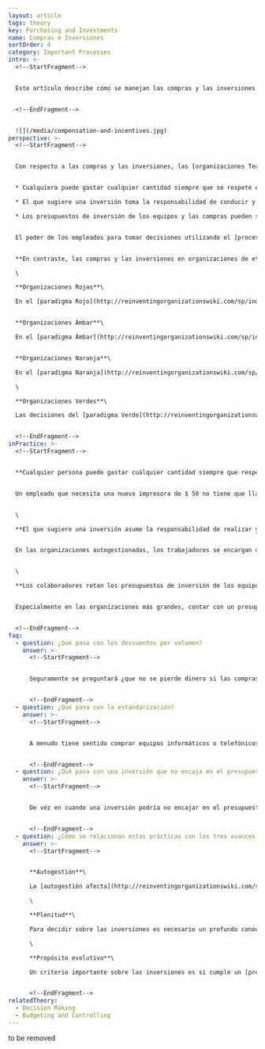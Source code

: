 ```yaml
---
layout: article
tags: theory
key: Purchasing and Investments
name: Compras e Inversiones
sortOrder: 4
category: Important Processes
intro: >-
  <!--StartFragment-->


  Este artículo describe cómo se manejan las compras y las inversiones en las organizaciones Teal.


  <!--EndFragment-->


  ![](/media/compensation-and-incentives.jpg)
perspective: >-
  <!--StartFragment-->


  Con respecto a las compras y las inversiones, las [organizaciones Teal](http://reinventingorganizationswiki.com/sp/index.php?title=El_Paradigma_Teal_y_las_organizaciones "El Paradigma Teal y las organizaciones") presentan las siguientes medidas generales:


  * Cualquiera puede gastar cualquier cantidad siempre que se respete el [proceso de los consejos](http://reinventingorganizationswiki.com/sp/index.php?title=Toma_de_Decisiones "Toma de Decisiones").

  * El que sugiere una inversión toma la responsabilidad de conducir y supervisar el proceso de compra.

  * Los presupuestos de inversión de los equipos y las compras pueden ser desafiados por sus pares.


  El poder de los empleados para tomar decisiones utilizando el [proceso de los consejos](http://reinventingorganizationswiki.com/sp/index.php?title=Toma_de_Decisiones "Toma de Decisiones") es quizás más evidente cuando se trata de gastar dinero de la empresa. En las organizaciones [autogestionadas](http://reinventingorganizationswiki.com/sp/index.php?title=Autogesti%C3%B3n "Autogestión") no hay límites de autorización ni departamentos de compras. Los empleados o equipos hacen el análisis, crean las especificaciones necesarias, visitan y negocian con los proveedores, e incluso aseguran el financiamiento del banco si es necesario.


  **En contraste, las compras y las inversiones en organizaciones de etapas anteriores pueden ser caracterizadas como sigue:**\

  \

  **Organizaciones Rojas**\

  En el [paradigma Rojo](http://reinventingorganizationswiki.com/sp/index.php?title=El_paradigma_Rojo_y_las_Organizaciones "El paradigma Rojo y las Organizaciones"), el jefe o propietario de una organización decide por sí mismo qué comprar o dónde invertir. Normalmente no hay procesos formales documentados. Las inversiones se realizan de manera oportunista, incluso impulsiva, sobre la base de las preferencias del jefe.


  **Organizaciones Ámbar**\

  En el [paradigma Ámbar](http://reinventingorganizationswiki.com/sp/index.php?title=El_Paradigma_%C3%81mbar_y_las_Organizaciones "El Paradigma Ámbar y las Organizaciones"), las compras e inversiones son realizadas por recursos de primer nivel dedicados dentro de la jerarquía siguiendo reglas simples, pero estrictas. Las inversiones son ahora menos impulsivas después de la planificación a medio o largo plazo. La compra en sí podría hacerse en niveles más bajos de una organización, siempre y cuando siga reglas definidas. Normalmente existen mecanismos de control que garantizan el cumplimiento de estas reglas.


  **Organizaciones Naranja**\

  En el [paradigma Naranja](http://reinventingorganizationswiki.com/sp/index.php?title=El_Paradigma_Naranja_y_las_Organizaciones "El Paradigma Naranja y las Organizaciones"), las estrictas reglas generales del paradigma Ámbar se vuelven más abiertas y fluidas. Las reglas pueden ser cuestionadas o modificadas para apoyar la innovación. Partes de la organización están facultadas para decidir sobre las compras y las inversiones dentro de un rango dado por su cuenta. El descubrimiento revolucionario de la autogestión es un paso importante para distribuir las decisiones de inversión dentro de la organización (por ejemplo, en los proyectos) para innovar más y más rápido. Las decisiones de inversión distribuidas se aceptan siempre y cuando sigan la dirección general formulada por la alta dirección y los equipos alcancen el resultado deseado. Un gerente de primera línea puede ser libre de gastar hasta $ 1,000 pero requiere autorización de sus jefes más allá de esa cantidad; Un gerente de unidad podría tener un poder de gasto de hasta $ 10,000 y un gerente de planta de hasta $ 100,000. Independientemente de las cantidades, la orden de compra debe proceder generalmente a través de un departamento central de compras que coordina las relaciones y negociaciones con los proveedores.\

  \

  **Organizaciones Verdes**\

  Las decisiones del [paradigma Verde](http://reinventingorganizationswiki.com/sp/index.php?title=El_Paradigma_Verde_y_las_Organizaciones "El Paradigma Verde y las Organizaciones") sobre compras e inversiones se desplazan más a los trabajadores de primera línea. La planificación de arriba hacia abajo de las organizaciones Naranja se enriquece con procesos ascendentes que involucran a los expertos operacionales. El descubrimiento revolucionario de la Autogestión activa la creatividad y la responsabilidad de los equipos dando suficiente espacio para comprar o invertir dentro de los límites presupuestarios y dentro del sistema de valores de la organización. La mayoría de las organizaciones aún tienen límites de autorización en su lugar. Los procesos de adquisición más descentralizados o distribuidos (a menudo apoyados por herramientas de software) deberían acelerar los procesos de decisión y mejorar la agilidad de los equipos de operaciones.


  <!--EndFragment-->
inPractice: >-
  <!--StartFragment-->


  **Cualquier persona puede gastar cualquier cantidad siempre que respete el proceso de los consejos**


  Un empleado que necesita una nueva impresora de $ 50 no tiene que llamar al departamento de TI, esperar una luz Verde de su jefe y esperar los días o semanas que tarda la impresora en llegar. Simplemente puede dirigirse a la tienda o sitio web específico y comprar una impresora. En principio, cualquier persona puede gastar cualquier cantidad de dinero, siempre que haya solicitado el asesoramiento necesario antes de tomar la decisión; Cuanto mayor es la compra, más gente suele participar en el proceso de los consejos. En las organizaciones jerárquicas, cuando los ingenieros hacen el análisis y eligen un modelo de máquina, los trabajadores a menudo se quejan de la nueva máquina y arrastran sus pies cuando se trata de aprender cómo operarla. Cuando han elegido el modelo, no hay tal resistencia al cambio. Las organizaciones pueden variar en la forma de llevar a cabo el [proceso de los consejos](http://reinventingorganizationswiki.com/sp/index.php?title=Toma_de_Decisiones "Toma de Decisiones"), algunas empleando reglas formales y escritas, mientras que otras adoptan un proceso ad hoc más informal. Cualquiera que sea el proceso específico finalmente elegido, se basa en la transparencia y la confianza.


  \

  **El que sugiere una inversión asume la responsabilidad de realizar y supervisar el proceso de compra**


  En las organizaciones autogestionadas, los trabajadores se encargan de todo el proceso de compra o inversión. Ellos hacen el análisis, redactan las especificaciones necesarias, visitan y negocian con los proveedores, y aseguran el financiamiento del banco si es necesario. No significa necesariamente que el iniciador debe llevar a cabo todos los pasos por su cuenta, pero al menos toma la responsabilidad de principio a fin.


  \

  **Los colaboradores retan los presupuestos de inversión de los equipos**


  Especialmente en las organizaciones más grandes, contar con un presupuesto base transparente es muy útil para permitir a los equipos supervisar si una nueva inversión puede y debe ser financiada o no. La diferencia en las organizaciones Teal, es que los presupuestos de inversión no los hacen o ratifican los niveles más altos de la gestión. Los crean los equipos sobre la base de supuestos realistas acerca de lo que necesitan comprar durante un período de planificación. Si los números recogidos están en equilibrio con los ingresos esperados y parecen razonables, se establece el presupuesto de inversión. Cualquier inversión que se ajuste a ella no necesita más investigación mientras se lleve a cabo el proceso de los consejos. Empresas como Morning Star realizan sesiones anuales de planificación intensiva del presupuesto, en las que cada equipo presenta sus planes de inversión a un grupo de pares para obtener su consejo. Es probable que los equipos que no están funcionando bien se les cuestione sobre si realmente el gastar dinero es realmente la mejor manera de arreglar sus problemas.


  <!--EndFragment-->
faq:
  - question: ¿Qué pasa con los descuentos por volumen?
    answer: >-
      <!--StartFragment-->


      Seguramente se preguntará ¿que no se pierde dinero si las compras no se agrupan?. Como siempre, la respuesta es: hay que confiar en que la gente tomará las decisiones correctas dentro del marco de la autogestión. Para los artículos en los que los descuentos por volumen son demasiado buenos para renunciar a ellos, los colaboradores que compran con el mismo proveedor elegirán coordinarse para maximizar su poder adquisitivo. En Morning Star, una empresa de procesamiento de tomate, los colegas notaron que mucha gente compraba threadlocker, un adhesivo sellador de roscas, que evita que las tuercas y pernos se aflojen accidentalmente, en docenas de formatos diferentes y de diferentes vendedores. No sólo estaban perdiendo los descuentos por volumen, sino que las compras no coordinadas generaban burocracia innecesaria debido a que las regulaciones en la industria alimentaria requerían que los trabajadores rastrearan minuciosamente cada formato del sellador de roscas en una Hoja de Datos de Seguridad de Materiales. En algún momento, un trabajador sugirió que podía caminar alrededor de la planta una vez al trimestre y preguntar a sus colegas si querían ordenar a través de él la compra del sellador. Una solución similar surgió para la compra de materiales de embalaje, un área donde los descuentos por volumen pueden agregar rápidamente. Cuando hay un valor en la coordinación, la gente simplemente empieza a coordinar.


      <!--EndFragment-->
  - question: ¿Qué pasa con la estandarización?
    answer: >-
      <!--StartFragment-->


      A menudo tiene sentido comprar equipos informáticos o telefónicos de los mismos proveedores o compatibles, por ejemplo. Una vez más, uno puede simplemente confiar en el proceso de los consejos. Una secretaria que se compra una computadora nueva, a menos que esté muy versada en especificaciones de hardware y software, probablemente buscará el consejo de una parte informada para asegurar que la computadora encajará fácilmente con el resto del equipo de TI. En este caso, no hay necesidad de un departamento central para hacer cumplir las normas. En los casos más complejos, cuando los estándares necesitan ser especificados, alguien reunirá a un grupo que estudiará el asunto y definirá los estándares.


      <!--EndFragment-->
  - question: ¿Qué pasa con una inversión que no encaja en el presupuesto?
    answer: >-
      <!--StartFragment-->


      De vez en cuando una inversión podría no encajar en el presupuesto por alguna razón. Posiblemente la inversión se base en un evento repentino o una oportunidad valiosa. Al igual que con las organizaciones Naranja, las inversiones espontáneas deben ser acomodadas bajo Teal. Una vez más, el proceso de los consejos se utiliza para manejar estas situaciones. Si un departamento o grupo en particular necesita una mayor asignación de presupuesto, puede solicitar apoyo de otros grupos que podrían estar dispuestos a dar una pieza de su presupuesto. Las preguntas desafiantes deben ser hechas y contestadas, pero finalmente habrá una decisión impulsada por la inteligencia colectiva de los representantes de los equipos.


      <!--EndFragment-->
  - question: ¿Cómo se relacionan estas prácticas con los tres avances Teal?
    answer: >-
      <!--StartFragment-->


      **Autogestión**\

      La [autogestión afecta](http://reinventingorganizationswiki.com/sp/index.php?title=Autogesti%C3%B3n "Autogestión") fuertemente las compras y las inversiones. Cada empleado está capacitado para actuar e innovar en su contexto de trabajo. Las inversiones se inician desde donde se necesitan. El proceso de los consejos crea una comprensión más profunda de los impactos de las inversiones. La responsabilidad localizada de la compra conduce a una mayor satisfacción sobre lo que se compra porque el usuario define las especificaciones.\

      \

      **Plenitud**\

      Para decidir sobre las inversiones es necesario un profundo conocimiento holístico sobre las interdependencias y el alcance de una decisión. [El proceso de los consejos](http://reinventingorganizationswiki.com/sp/index.php?title=Toma_de_Decisiones "Toma de Decisiones") crea una gran transparencia sobre los impactos de una inversión. Especialmente cuando se trata de una mayor cantidad de dinero, es esencial comprender la situación financiera de la empresa y los impactos de la inversión en otros como un todo.\

      \

      **Propósito evolutivo**\

      Un criterio importante sobre las inversiones es si cumple un [propósito evolutivo](http://reinventingorganizationswiki.com/sp/index.php?title=Prop%C3%B3sito_Evolutivo "Propósito Evolutivo"). Las decisiones de inversión distribuidas facultan a quienes perciben el propósito de la organización para actuar de una manera que sirva a ese propósito.


      <!--EndFragment-->
relatedTheory:
  - Decision Making
  - Budgeting and Controlling
---
```

to be removed
